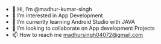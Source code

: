 - 👋 Hi, I’m @madhur-kumar-singh
- 👀 I’m interested in App Development
- 🌱 I’m currently learning Android Studio with JAVA
- 💞️ I’m looking to collaborate on App development Projects
- 📫 How to reach me madhursingh04072@gmail.com

<!---
madhur-kumar-singh/madhur-kumar-singh is a ✨ special ✨ repository because its `README.md` (this file) appears on your GitHub profile.
You can click the Preview link to take a look at your changes.
--->
